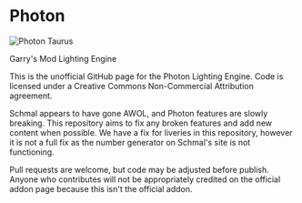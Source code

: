 # Photon
![Photon Taurus](https://photon.lighting/images/police-taurus.png)

Garry's Mod Lighting Engine

This is the unofficial GitHub page for the Photon Lighting Engine. Code is licensed under a Creative Commons Non-Commercial Attribution agreement.

Schmal appears to have gone AWOL, and Photon features are slowly breaking. This repository aims to fix any broken features and add new content when possible.
We have a fix for liveries in this repository, however it is not a full fix as the number generator on Schmal's site is not functioning.

Pull requests are welcome, but code may be adjusted before publish. Anyone who contributes will not be appropriately credited on the official addon page because this isn't the official addon.
